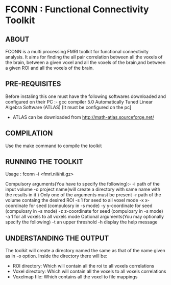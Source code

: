 # FCONN : Functional Connectivity Toolkit

## ABOUT
FCONN is a multi processing FMRI toolkit for functional connectivity analysis. It aims for finding the all pair correlation 
between all the voxels of the brain,
between a given voxel and all the voxels of the brain,and
between a given ROI and all the voxels of the brain.

## PRE-REQUISITES
Before instaling this one must have the following softwares downloaded and configured on their PC :-
gcc compiler 5.0
Automatically Tuned Linear Algebra Software (ATLAS) [It must be configured on the pc]

* ATLAS can be downloaded from http://math-atlas.sourceforge.net/

## COMPILATION
Use the make command to compile the toolkit

## RUNNING THE TOOLKIT 

Usage : fconn -i <fmri.nii/nii.gz> 
  
Compulsory arguments(You have to specify the following):-
	 -i	path of the input volume
	 -o	project name(will create a directory with same name with the results in it )
Only one of the arguments must be present
  	 -r 	path of the volume containg the desired ROI
	-s 1	for seed to all voxel mode
		 -x 	x-coordinate for seed (compulosry in -s mode)
		 -y	y-coordinate for seed (compulosry in -s mode)
		 -z	z-coordinate for seed (compulosry in -s mode)
	-a 1	for all voxels to all voxels mode
Optional arguments(You may optionally specify the following)
	-t 	an upper threshold
	-h	display the help message

## UNDERSTANDING THE OUTPUT
The toolkit will create a directory named the same as that of the name given as in -o option. Inside the directory there will be:
* ROI directory: Which will contain all the roi to all voxels correlations
* Voxel directory: Which will contain all the voxels to all voxels correlations
* Voxelmap file: Which contains all the voxel to file mappings





